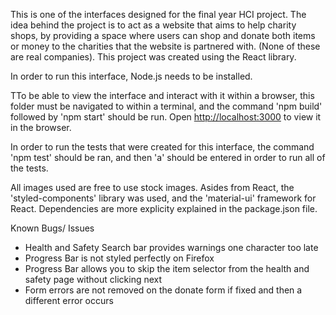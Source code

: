 This is one of the interfaces designed for the final year HCI project. The idea behind the project is to act as a website that aims to help charity shops, by providing a space where users can shop and donate both items or money to the charities that the website is partnered with. (None of these are real companies). This project was created using the React library. 

In order to run this interface, Node.js needs to be installed. 

TTo be able to view the interface and interact with it within a browser, this folder must be navigated to within a terminal, and the command 'npm build' followed by 'npm start' should be run. Open [http://localhost:3000](http://localhost:3000) to view it in the browser.

In order to run the tests that were created for this interface, the command 'npm test' should be ran, and then 'a' should be entered in order to run all of the tests. 

All images used are free to use stock images. 
Asides from React, the 'styled-components' library was used, and the 'material-ui' framework for React. Dependencies are more explicity explained in the package.json file.  

Known Bugs/ Issues 
- Health and Safety Search bar provides warnings one character too late 
- Progress Bar is not styled perfectly on Firefox 
- Progress Bar allows you to skip the item selector from the health and safety page without clicking next 
- Form errors are not removed on the donate form if fixed and then a different error occurs 

